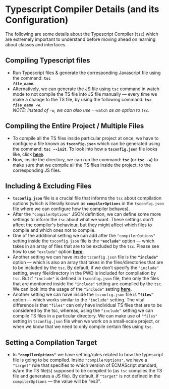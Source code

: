 # Typescript Compiler Details (and its Configuration)

The following are some details about the Typescript Compiler (`tsc`) which are extremely important to understand before moving ahead on learning about classes and interfaces.

## Compiling Typescript files

- Run Typescript files & generate the corresponding Javascript file using the command: **<code>tsc <em>file_name</em></code>**.
- Alternatively, we can generate the JS file using `tsc` command in watch mode to not compile the TS file into JS file manually &mdash; every time we make a change to the TS file, by using the following command: **<code>tsc <em>file_name</em> -w</code>**. <br> *NOTE: Instead of* `-w`*, we can also use* `--watch` *as an option to `tsc`*.

## Compiling the Entire Project / Multiple Files

- To compile all the TS files inside particular project at once, we have to configure a file known as **`tsconfig.json`** which can be generated using the command: **`tsc --init`**. To look into how a **`tsconfig.json`** file looks like, click **[here](https://github.com/Ch-sriram/typescript/blob/c9fe2ff7043c9182723a972de6564feaa1f918d0/fetchjson/tsconfig.json)**.
- Now, inside the directory, we can run the command: **`tsc`** (or **`tsc -w`**) to make sure that we compile all the TS files inside the project, to the corresponding JS files.

## Including & Excluding Files

- **`tsconfig.json`** file is a crucial file that informs the `tsc` about compilation options (which is literally known as **`compilerOptions`** in the `tsconfig.json` file where we can configure how the compiler behaves).
- After the `"compilerOptions"` JSON definition, we can define some more settings to inform the `tsc` about what we want. These settings don't affect the compiler's behaviour, but they might affect which files to compile and which ones not to compile.
- One of the additional setting we can add after the `"compilerOptions"` setting inside the `tsconfig.json` file is the **`"exclude"`** option &mdash; which takes in an array of files that are to be excluded by the `tsc`. Please see how to use `"exclude"` option **[here](https://github.com/Ch-sriram/typescript/blob/709d22b1ff6bf27eb7e301b8e2d9eb5ae8b5b6cf/fetchjson/tsconfig.json#L69)**.
- Another setting we can have inside `tsconfig.json` file is the **`"include"`** option &mdash; which is also an array that takes in the files/directories that are to be included by the `tsc`. By default, if we don't specify the `"include"` setting, every file/directory in the PWD is included for compilation by `tsc`. But if `"include"` is defined in `tsconfig.json` file, then only the files that are mentioned inside the `"include"` setting are compiled by the `tsc`. We can look into the usage of the `"include"` setting **[here](https://github.com/Ch-sriram/typescript/blob/709d22b1ff6bf27eb7e301b8e2d9eb5ae8b5b6cf/fetchjson/tsconfig.json#L75)**.
- Another setting we can have inside the `tsconfig.json` file is **`"files"`** option &mdash; which works similar to the `"include"` setting. The vital difference is that `"files"` can only have individual TS files that are to be considered by the tsc, whereas, using the `"include"` setting we can compile TS files in a particular directory. We can make use of `"files"` setting in `tsconfig.json` file when we work on a small-scale project, or when we know that we need to only compile certain files using `tsc`.

## Setting a Compilation Target

- In **`"compilerOptions"`** we have setting/rules related to how the typescript file is going to be compiled. Inside `"compilerOptions"`, we have a `"target"` rule that specifies to which version of ECMAScript standard, is/are the TS file(s) supposed to be compiled to (as `tsc` compiles the TS file and generates a JS file). By default, if `"target"` is not defined in the `compilerOptions` &mdash; the value will be "es3".
